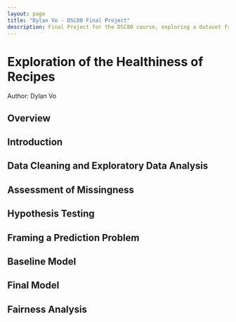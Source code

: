 ```yaml
---
layout: page
title: "Dylan Vo - DSC80 Final Project"
description: Final Project for the DSC80 course, exploring a dataset from food.com.
---
```


# Exploration of the Healthiness of Recipes

Author: Dylan Vo

## Overview

## Introduction

## Data Cleaning and Exploratory Data Analysis

## Assessment of Missingness

## Hypothesis Testing

## Framing a Prediction Problem

## Baseline Model

## Final Model

## Fairness Analysis
